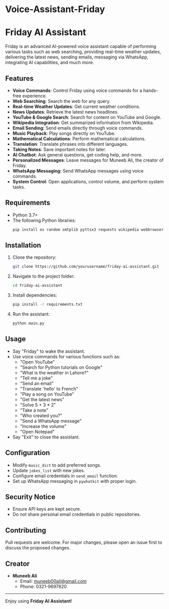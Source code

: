 # Voice-Assistant-Friday
# Friday AI Assistant

Friday is an advanced AI-powered voice assistant capable of performing various tasks such as web searching, providing real-time weather updates, delivering the latest news, sending emails, messaging via WhatsApp, integrating AI capabilities, and much more.

## Features
- **Voice Commands**: Control Friday using voice commands for a hands-free experience.
- **Web Searching**: Search the web for any query.
- **Real-time Weather Updates**: Get current weather conditions.
- **News Updates**: Retrieve the latest news headlines.
- **YouTube & Google Search**: Search for content on YouTube and Google.
- **Wikipedia Integration**: Get summarized information from Wikipedia.
- **Email Sending**: Send emails directly through voice commands.
- **Music Playback**: Play songs directly on YouTube.
- **Mathematical Calculations**: Perform mathematical calculations.
- **Translation**: Translate phrases into different languages.
- **Taking Notes**: Save important notes for later.
- **AI Chatbot**: Ask general questions, get coding help, and more.
- **Personalized Messages**: Leave messages for Muneeb Ali, the creator of Friday.
- **WhatsApp Messaging**: Send WhatsApp messages using voice commands.
- **System Control**: Open applications, control volume, and perform system tasks.

## Requirements
- Python 3.7+
- The following Python libraries:
  ```bash
  pip install os random smtplib pyttsx3 requests wikipedia webbrowser sympy speechrecognition googletrans beautifulsoup4 openai pywhatkit pyaudio
  ```

## Installation
1. Clone the repository:
   ```bash
   git clone https://github.com/yourusername/friday-ai-assistant.git
   ```
2. Navigate to the project folder:
   ```bash
   cd friday-ai-assistant
   ```
3. Install dependencies:
   ```bash
   pip install -r requirements.txt
   ```
4. Run the assistant:
   ```bash
   python main.py
   ```

## Usage
- Say "Friday" to wake the assistant.
- Use voice commands for various functions such as:
  - "Open YouTube"
  - "Search for Python tutorials on Google"
  - "What is the weather in Lahore?"
  - "Tell me a joke"
  - "Send an email"
  - "Translate 'hello' to French"
  - "Play a song on YouTube"
  - "Get the latest news"
  - "Solve 5 + 3 * 2"
  - "Take a note"
  - "Who created you?"
  - "Send a WhatsApp message"
  - "Increase the volume"
  - "Open Notepad"
- Say "Exit" to close the assistant.

## Configuration
- Modify `music_dict` to add preferred songs.
- Update `jokes_list` with new jokes.
- Configure email credentials in `send_email` function.
- Set up WhatsApp messaging in `pywhatkit` with proper login.

## Security Notice
- Ensure API keys are kept secure.
- Do not share personal email credentials in public repositories.

## Contributing
Pull requests are welcome. For major changes, please open an issue first to discuss the proposed changes.

## Creator
- **Muneeb Ali**
  - Email: muneeb00ali@gmail.com
  - Phone: 0321-9697820

---

Enjoy using **Friday AI Assistant**!
